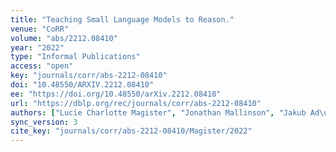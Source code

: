 ```yaml
---
title: "Teaching Small Language Models to Reason."
venue: "CoRR"
volume: "abs/2212.08410"
year: "2022"
type: "Informal Publications"
access: "open"
key: "journals/corr/abs-2212-08410"
doi: "10.48550/ARXIV.2212.08410"
ee: "https://doi.org/10.48550/arXiv.2212.08410"
url: "https://dblp.org/rec/journals/corr/abs-2212-08410"
authors: ["Lucie Charlotte Magister", "Jonathan Mallinson", "Jakub Ad\u00e1mek", "Eric Malmi", "Aliaksei Severyn"]
sync_version: 3
cite_key: "journals/corr/abs-2212-08410/Magister/2022"
---
```

